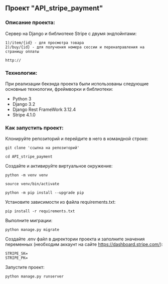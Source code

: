 ##  Проект "API_stripe_payment"

### Описание проекта:

Сервер на Django и библиотеке Stripe с двумя эндпойнтами:
```
1)/item/{id} - для просмотра товара
2)/buy/{id} - для получения номера сессии и перенаправления на страницу оплаты
```

```
http://
```

### Технологии:

При реализации бекэнда проекта были использованы следующие основные технологии, фреймворки и библиотеки:
- Python 3
- Django 3.2
- Django Rest FrameWork 3.12.4
- Stripe 4.1.0

### Как запустить проект:
Клонируйте репозиторий и перейдите в него в командной строке:

```
git clone 'ссылка на репозиторий'
```

```
cd API_stripe_payment
```

Cоздайте и активируйте виртуальное окружение:

```
python -m venv venv
```

```
source venv/bin/activate
```
```
python -m pip install --upgrade pip
```

Установите зависимости из файла requirements.txt:

```
pip install -r requirements.txt
```

Выполните миграции:

```
python manage.py migrate
```

Создайте .env файл в директории проекта и заполните значения переменных (необходим аккаунт на сайте https://dashboard.stripe.com/):

```
STRIPE_SK=
STRIPE_PK=
```

Запустите проект:

```
python manage.py runserver
```
